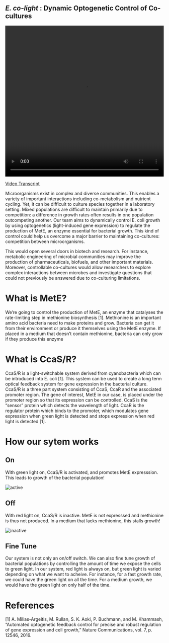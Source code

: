 ## _E. co-light_ : Dynamic Optogenetic Control of Co-cultures

<video width="100%" height="480" controls>
<source src="http://2018.igem.org/wiki/images/e/e4/T--Waterloo--IntroVideo.mp4" type="video/mp4">
</video>

[Video Transcript](http://2018.igem.org/wiki/images/b/b5/T--Waterloo--IntroTranscript.pdf)

Microorganisms exist in complex and diverse communities. This enables a variety of important interactions including co-metabolism and nutrient cycling. Yet, it can be difficult to culture species together in a laboratory setting. Mixed populations are difficult to maintain primarily due to competition: a difference in growth rates often results in one population outcompeting another. Our team aims to dynamically control E. coli growth by using optogenetics (light-induced gene expression) to regulate the production of MetE, an enzyme essential for bacterial growth. This kind of control could help us overcome a major barrier to maintaining co-cultures: competition between microorganisms.  

This would open several doors in biotech and research. For instance, metabolic engineering of microbial communities may improve the production of pharmaceuticals, biofuels, and other important materials. Moreover, controllable co-cultures would allow researchers to explore complex interactions between microbes and investigate questions that could not previously be answered due to co-culturing limitations.


# What is MetE?
We’re going to control the production of MetE,  an enzyme that catalyses the rate-limiting step in methionine biosynthesis [1]. Methionine is an important amino acid bacteria need to make proteins and grow. Bacteria can get it from their environment or produce it themselves using the MetE enzyme. If placed in a medium that doesn’t contain methionine, bacteria can only grow if they produce this enzyme 

# What is CcaS/R? 
CcaS/R is a light-switchable system derived from cyanobacteria which can be introduced into E. coli [1]. This system can be used to create a long term optical feedback system for gene expression in the bacterial culture. CcaS/R is a three part system consisting of CcaS, CcaR and the associated promoter region. The gene of interest, MetE in our case, is placed under the promoter region so that its expression can be controlled. CcaS is the “sensor” protein which detects the wavelength of light. CcaR is the regulator protein which binds to the promoter, which modulates gene expression when green light is detected and stops expression when red light is detected [1].

# How our sytem works
## On
With green light on, CcaS/R is activated, and promotes MetE expresssion. This leads to growth of the bacterial population! 

![active](http://parts.igem.org/wiki/images/3/3d/T--Waterloo-Ccas_how_it_works_Green.png)

## Off 
With red light on, CcaS/R is inactive. MetE is not expresssed and methionine is thus not produced. In a medium that lacks methionine, this stalls growth!

![inactive](http://parts.igem.org/wiki/images/6/67/T--Waterloo--CcasR_How_it_works_Red.png)

## Fine Tune 
Our system is not only an on/off switch. We can also fine tune growth of bacterial populations by controlling the amount of time we expose the cells to green light. In our system, red light is always on, but green light is varied depending on what we want to acheive. For instance, for a fast growth rate, we could have the green light on all the time. For a medium growth, we would have the green light on only half of the time.    

# References 
[1] A. Milias-Argeitis, M. Rullan, S. K. Aoki, P. Buchmann, and M. Khammash, “Automated optogenetic feedback control for precise and robust regulation of gene expression and cell growth,” Nature Communications, vol. 7, p. 12546, 2016.
